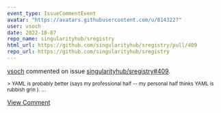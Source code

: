 ```yaml
---
event_type: IssueCommentEvent
avatar: "https://avatars.githubusercontent.com/u/814322?"
user: vsoch
date: 2022-10-07
repo_name: singularityhub/sregistry
html_url: https://github.com/singularityhub/sregistry/pull/409
repo_url: https://github.com/singularityhub/sregistry
---
```


<a href='https://github.com/vsoch' target='_blank'>vsoch</a> commented on issue <a href='https://github.com/singularityhub/sregistry/pull/409' target='_blank'>singularityhub/sregistry#409</a>.

<small>>  YAML is probably better (says my professional half -- my personal half thinks YAML is rubbish grin )....</small>

<a href='https://github.com/singularityhub/sregistry/pull/409' target='_blank'>View Comment</a>